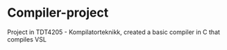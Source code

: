# Compiler-project
Project in TDT4205 - Kompilatorteknikk, created a basic compiler in C that compiles VSL
